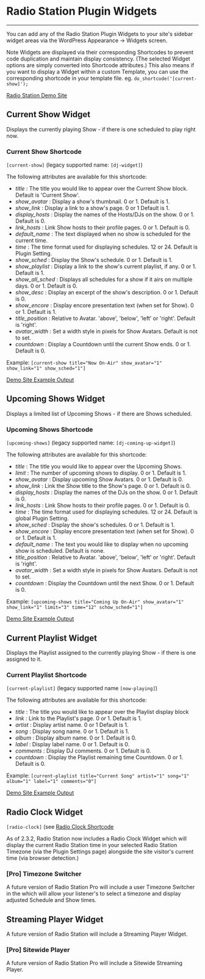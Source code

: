 # Radio Station Plugin Widgets

***

You can add any of the Radio Station Plugin Widgets to your site's sidebar widget areas via the WordPress Appearance -> Widgets screen. 

Note Widgets are displayed via their corresponding Shortcodes to prevent code duplication and maintain display consistency. (The selected Widget options are simply converted into Shortcode attributes.) This also means if you want to display a Widget within a custom Template, you can use the corresponding shortcode in your template file. eg. `do_shortcode('[current-show]');`

[Radio Station Demo Site](http://radiostationdemo.com)


## Current Show Widget
Displays the currently playing Show - if there is one scheduled to play right now.

### Current Show Shortcode
`[current-show]` (legacy supported name: `[dj-widget]`)

The following attributes are available for this shortcode:

* *title* : The title you would like to appear over the Current Show block. Default is 'Current Show'.
* *show_avatar* : Display a show's thumbnail. 0 or 1. Default is 1.
* *show_link* : Display a link to a show's page. 0 or 1 Default is 1.
* *display_hosts* : Display the names of the Hosts/DJs on the show. 0 or 1. Default is 0.
* *link_hosts* : Link Show hosts to their profile pages. 0 or 1. Default is 0.
* *default_name* : The text displayed when no show is scheduled for the current time.
* *time* : The time format used for displaying schedules. 12 or 24. Default is Plugin Setting.
* *show_sched* : Display the Show's schedule. 0 or 1. Default is 1.
* *show_playlist* : Display a link to the show's current playlist, if any. 0 or 1.  Default is 1.
* *show_all_sched* : Displays all schedules for a show if it airs on multiple days. 0 or 1. Default is 0.
* *show_desc* : Display an excerpt of the show's description. 0 or 1. Default is 0.
* *show_encore* : Display encore presentation text (when set for Show). 0 or 1. Default is 1.
* *title_position* : Relative to Avatar. 'above', 'below', 'left' or 'right'. Default is 'right'.
* *avatar_width* : Set a width style in pixels for Show Avatars. Default is not to set.
* *countdown* : Display a Countdown until the current Show ends. 0 or 1. Default is 0.

Example: `[current-show title="Now On-Air" show_avatar="1" show_link="1" show_sched="1"]`

[Demo Site Example Output](https://radiostationdemo.com/extra-shortcodes/current-show-widget/)

## Upcoming Shows Widget
Displays a limited list of Upcoming Shows - if there are Shows scheduled.


### Upcoming Shows Shortcode
`[upcoming-shows]` (legacy supported name: `[dj-coming-up-widget]`)

The following attributes are available for this shortcode:

* *title* : The title you would like to appear over the Upcoming Shows.
* *limit* : The number of upcoming shows to display. 0 or 1. Default is 1.
* *show_avatar* : Display upcoming Show Avatars. 0 or 1. Default is 0.
* *show_link* : Link the Show title to the Show's page. 0 or 1. Default is 0.
* *display_hosts* : Display the names of the DJs on the show. 0 or 1. Default is 0.
* *link_hosts* : Link Show hosts to their profile pages. 0 or 1. Default is 0.
* *time* : The time format used for displaying schedules. 12 or 24. Default is global Plugin Setting.
* *show_sched* : Display the show's schedules. 0 or 1.  Default is 1.
* *show_encore* : Display encore presentation text (when set for Show). 0 or 1. Default is 1.
* *default_name* : The text you would like to display when no upcoming show is scheduled. Default is none.
* *title_position* : Relative to Avatar. 'above', 'below', 'left' or 'right'. Default is 'right'.
* *avatar_width* : Set a width style in pixels for Show Avatars. Default is not to set.
* *countdown* : Display the Countdown until the next Show. 0 or 1. Default is 0.

Example: `[upcoming-shows title="Coming Up On-Air" show_avatar="1" show_link="1" limit="3" time="12" schow_sched="1"]`

[Demo Site Example Output](https://radiostationdemo.com/extra-shortcodes/upcoming-shows-widget/)

## Current Playlist Widget
Displays the Playlist assigned to the currently playing Show - if there is one assigned to it.

### Current Playlist Shortcode
`[current-playlist]` (legacy supported name `[now-playing]`)

The following attributes are available for this shortcode:

* *title* : The title you would like to appear over the Playlist display block
* *link* : Link to the Playlist's page. 0 or 1. Default is 1.
* *artist* : Display artist name. 0 or 1  Default is 1.
* *song* : Display song name. 0 or 1. Default is 1.
* *album* : Display album name. 0 or 1. Default is 0.
* *label* : Display label name. 0 or 1.  Default is 0.
* *comments* : Display DJ comments. 0 or 1. Default is 0.
* *countdown* : Display the Playlist remaining time Countdown. 0 or 1. Default is 0.

Example: `[current-playlist title="Current Song" artist="1" song="1" album="1" label="1" comments="0"]`

[Demo Site Example Output](https://radiostationdemo.com/extra-shortcodes/current-playlist-widget/)

## Radio Clock Widget
`[radio-clock]` (see [Radio Clock Shortcode](./Shortcodes.md#radio-clock-widget)

As of 2.3.2, Radio Station now includes a Radio Clock Widget which will display the current Radio Station time in your selected Radio Station Timezone (via the Plugin Settings page) alongside the site visitor's current time (via browser detection.)

### [Pro] Timezone Switcher
A future version of Radio Station Pro will include a user Timezone Switcher in the which will allow your listener's to select a timezone and display adjusted Schedule and Show times.

## Streaming Player Widget
A future version of Radio Station will include a Streaming Player Widget.

### [Pro] Sitewide Player
A future version of Radio Station Pro will include a Sitewide Streaming Player.

